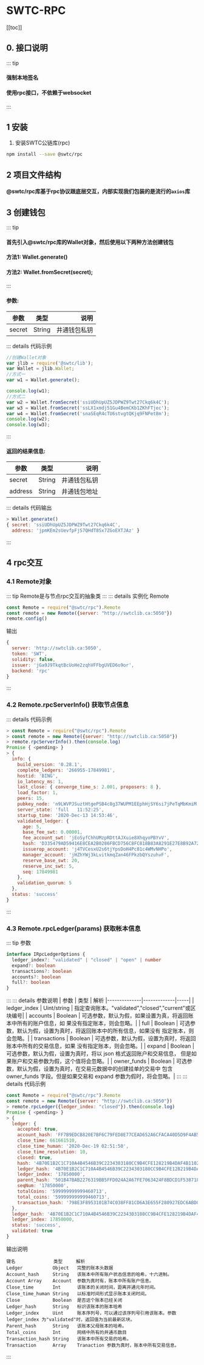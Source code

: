 # SWTC-RPC

[[toc]]

## 0. 接口说明
::: tip
#### 强制本地签名
#### 使用rpc接口，不依赖于websocket
:::

## 1 安装
1. 安装SWTC公链库(rpc)
```bash
npm install --save @swtc/rpc
```

## 2 项目文件结构
#### @swtc/rpc库基于rpc协议跟底层交互，内部实现我们包装的是流行的`axios`库

## 3 创建钱包
::: tip
#### 首先引入@swtc/rpc库的Wallet对象，然后使用以下两种方法创建钱包
#### 方法1: Wallet.generate()
#### 方法2: Wallet.fromSecret(secret);
:::

#### 参数:
 
|参数    |类型      |说明       |
|--------|----------|-----------:|
|secret|String|井通钱包私钥|

::: details 代码示例
```javascript
//创建Wallet对象
var jlib = require('@swtc/lib');
var Wallet = jlib.Wallet;
//方式一
var w1 = Wallet.generate();

console.log(w1);
//方式二
var w2 = Wallet.fromSecret('ssiUDhUpUZ5JDPWZ9Twt27Ckq6k4C');
var w3 = Wallet.fromSecret('ssLX1xmdj51Gu4BemCKb1ZKhFTjec');
var w4 = Wallet.fromSecret('snaSEqR4cTU6stvgtQKjq9FNPet8m');
console.log(w2);
console.log(w3);
```
:::
#### 返回的结果信息:
|参数    |类型    |说明        |
|-------|--------|-----------:|
|secret|String|井通钱包私钥|
|address|String|井通钱包地址|

::: details 代码输出
```javascript
> Wallet.generate()
{ secret: 'ssiUDhUpUZ5JDPWZ9Twt27Ckq6k4C',
  address: 'jpmKEm2sUevfpFjS7QHdT8Sx7ZGoEXTJAz' }
```
:::

## 4 rpc交互
### 4.1 Remote对象
::: tip
Remote是与节点rpc交互的抽象类
:::
::: details 实例化 Remote
```javascript
const Remote = require("@swtc/rpc").Remote
const remote = new Remote({server: "http://swtclib.ca:5050"})
remote.config()
```
输出
```javascript
{
  server: 'http://swtclib.ca:5050',
  token: 'SWT',
  solidity: false,
  issuer: 'jGa9J9TkqtBcUoHe2zqhVFFbgUVED6o9or',
  backend: 'rpc'
}
```
:::
### 4.2 Remote.rpcServerInfo() 获取节点信息
::: details 代码示例
```javascript
> const Remote = require("@swtc/rpc").Remote
> const remote = new Remote({server: "http://swtclib.ca:5050"})
> remote.rpcServerInfo().then(console.log)
Promise { <pending> }
> {
  info: {
    build_version: '0.28.1',
    complete_ledgers: '266955-17849981',
    hostid: 'BING',
    io_latency_ms: 1,
    last_close: { converge_time_s: 2.001, proposers: 8 },
    load_factor: 1,
    peers: 15,
    pubkey_node: 'n9LWVPJSuztHtgePSB4c8g37WUPM1EEphHjSY6si7jPeTqMbKmiM',
    server_state: 'full   11:52:25',
    startup_time: '2020-Dec-13 14:53:46',
    validated_ledger: {
      age: 5,
      base_fee_swt: 0.00001,
      fee_account_swt: 'jEoSyfChhUMzpRDttAJXuie8XhqyoPBYvV',
      hash: 'D335479AD59416E8CEA2B0286FBCD756C8FC818B83A8291E27E8B92A7249D602',
      issuerop_account: 'j4TVCesxU2s6tjYpsDoH4Pc81c4WMvNHPo',
      manager_account: 'jHZhYWj3kLvitkmqZan46FPkzbQYszuhvF',
      reserve_base_swt: 20,
      reserve_inc_swt: 5,
      seq: 17849981
    },
    validation_quorum: 5
  },
  status: 'success'
}
```
:::
### 4.3 Remote.rpcLedger(params) 获取帐本信息
::: tip 参数
```typescript
interface IRpcLedgerOptions {
  ledger_index?: "validated" | "closed" | "open" | number
  expand?: boolean
  transactions?: boolean
  accounts?: boolean
  full?: boolean
}
```
:::
::: details 参数说明
| 参数          | 类型        | 解析
|--------------|-------------|-----| 
| ledger_index | Uint/string | 指定查询账本。"validated","closed","current"或区块编号|
| accounts     | Boolean     | 可选参数，默认为假，如果设置为真，将返回账本中所有的账户信息，如 果没有指定账本，则会忽略。|
| full         | Boolean     | 可选参数，默认为假，设置为真时，将返回账本中的所有信息，如果没有 指定账本，则会忽略。|
| transactions | Boolean     | 可选参数，默认为假，设置为真时，将返回账本中所有的交易信息，如果 没有指定账本，则会忽略。|
| expand       | Boolean     | 可选参数，默认为假，设置为真时，将以 json 格式返回账户和交易信息， 但是如果账户和交易参数为假，这个值将会忽略。|
| owner_funds  | Boolean     | 可选参数，默认为假，设置为真时，在交易元数据中的创建挂单的交易中 包含 owner_funds 字段。但是如果交易和 expand 参数为假时，将会忽略。|
:::
::: details 代码示例
```javascript
const Remote = require("@swtc/rpc").Remote
const remote = new Remote({server: "http://swtclib.ca:5050"})
> remote.rpcLedger({ledger_index: "closed"}).then(console.log)
Promise { <pending> }
> {
  ledger: {
    accepted: true,
    account_hash: 'FF7B9EDCB820E7BF6C79FED8E77CEAD652A6CFACA40D5D9F4AB5C741DDB7A64B',
    close_time: 661661510,
    close_time_human: '2020-Dec-19 02:51:50',
    close_time_resolution: 10,
    closed: true,
    hash: '4B70E1B2C1C710A4B4546B39C2234303180CC9B4CFE128219B4DAF4B1102AC17',
    ledger_hash: '4B70E1B2C1C710A4B4546B39C2234303180CC9B4CFE128219B4DAF4B1102AC17',
    ledger_index: '17850000',
    parent_hash: '501B47BAB2276319BB5FFD024A2A67FE7063424F8BDCD1F5387188A974414BAC',
    seqNum: '17850000',
    totalCoins: '599999999999460713',
    total_coins: '599999999999460713',
    transaction_hash: '798E3F8953101B74C038FF81CD6A3E655F280927EDC6ABD08370B13F83D76933'
  },
  ledger_hash: '4B70E1B2C1C710A4B4546B39C2234303180CC9B4CFE128219B4DAF4B1102AC17',
  ledger_index: 17850000,
  status: 'success',
  validated: true
}

```
输出说明
```
键名              类型     解析
Ledger           Object   完整的账本头数据
Account_hash     String   该账本中所有账户状态信息的哈希，十六进制。
Account Array    Account  参数为真时有，账本中所有账户信息。
Close_time       Int      该账本的关闭时间，距离井通元年时间。
Close_time_human String   以标准时间形式显示账本关闭时间。
Close            Boolean  是否这个账本已经关闭
Ledger_hash      String   标识该账本的账本哈希
Ledger_index     Uint     账本序列号，可以通过该序列号引用该账本。参数 ledger_index 为"validated"时，返回值为当前最新区块。
Parent_hash      String   该账本父母账本的哈希。
Total_coins      Int      网络中所有的井通币数目
Transaction_hash String   该账本中所有交易的哈希。
Transaction      Array    Tranaction 参数为真时，账本中所有交易信息。
```
:::